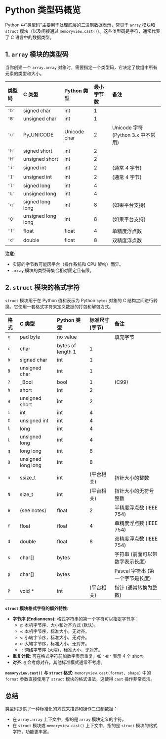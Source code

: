 # Python 类型码概览

Python 中"类型码"主要用于处理底层的二进制数据表示，常见于 `array` 模块和 `struct` 模块（以及间接通过 `memoryview.cast()`）。这些类型码是字符，通常代表了 C 语言中的数据类型。

## 1. `array` 模块的类型码

当你创建一个 `array.array` 对象时，需要指定一个类型码，它决定了数组中所有元素的类型和大小。

| 类型码 | C 类型             | Python 类型 | 最小字节数 | 备注                                   |
| :----- | :----------------- | :---------- | :--------- | :------------------------------------- |
| `'b'`  | signed char        | int         | 1          |                                        |
| `'B'`  | unsigned char      | int         | 1          |                                        |
| `'u'`  | Py_UNICODE         | Unicode char| 2          | Unicode 字符 (Python 3.x 中不常用)     |
| `'h'`  | signed short       | int         | 2          |                                        |
| `'H'`  | unsigned short     | int         | 2          |                                        |
| `'i'`  | signed int         | int         | 2          | (通常 4 字节)                          |
| `'I'`  | unsigned int       | int         | 2          | (通常 4 字节)                          |
| `'l'`  | signed long        | int         | 4          |                                        |
| `'L'`  | unsigned long      | int         | 4          |                                        |
| `'q'`  | signed long long   | int         | 8          | (如果平台支持)                         |
| `'Q'`  | unsigned long long | int         | 8          | (如果平台支持)                         |
| `'f'`  | float              | float       | 4          | 单精度浮点数                           |
| `'d'`  | double             | float       | 8          | 双精度浮点数                           |

**注意**:
*   实际的字节数可能因平台（操作系统和 CPU 架构）而异。
*   `array` 模块的类型码集合相对固定且有限。

## 2. `struct` 模块的格式字符

`struct` 模块用于在 Python 值和表示为 Python `bytes` 对象的 C 结构之间进行转换。它使用一套格式字符来定义数据的打包和解包方式。

| 格式 | C 类型             | Python 类型     | 标准尺寸 (字节) | 备注                                     |
| :--- | :----------------- | :-------------- | :-------------- | :--------------------------------------- |
| `x`  | pad byte           | no value        |                 | 填充字节                                 |
| `c`  | char               | bytes of length 1 | 1               |                                          |
| `b`  | signed char        | int             | 1               |                                          |
| `B`  | unsigned char      | int             | 1               |                                          |
| `?`  | _Bool              | bool            | 1               | (C99)                                    |
| `h`  | short              | int             | 2               |                                          |
| `H`  | unsigned short     | int             | 2               |                                          |
| `i`  | int                | int             | 4               |                                          |
| `I`  | unsigned int       | int             | 4               |                                          |
| `l`  | long               | int             | 4               |                                          |
| `L`  | unsigned long      | int             | 4               |                                          |
| `q`  | long long          | int             | 8               |                                          |
| `Q`  | unsigned long long | int             | 8               |                                          |
| `n`  | ssize_t            | int             | (平台相关)    | 指针大小的整数                           |
| `N`  | size_t             | int             | (平台相关)    | 指针大小的无符号整数                     |
| `e`  | (see notes)        | float           | 2               | 半精度浮点数 (IEEE 754)                  |
| `f`  | float              | float           | 4               | 单精度浮点数 (IEEE 754)                  |
| `d`  | double             | float           | 8               | 双精度浮点数 (IEEE 754)                  |
| `s`  | char[]             | bytes           |                 | 字符串 (前面可以带数字表示长度)        |
| `p`  | char[]             | bytes           |                 | Pascal 字符串 (第一个字节是长度)         |
| `P`  | void \*            | int             | (平台相关)    | 指针 (通常转换为整数)                    |

**`struct` 模块格式字符的额外特性:**

*   **字节序 (Endianness):** 格式字符串的第一个字符可以指定字节序：
    *   `@`: 本机字节序、大小和对齐方式 (默认)。
    *   `=`: 本机字节序，标准大小，无对齐。
    *   `<`: 小端字节序，标准大小，无对齐。
    *   `>`: 大端字节序，标准大小，无对齐。
    *   `!`: 网络字节序 (大端)，标准大小，无对齐。
*   **重复计数**: 可在格式字符前加数字表示重复，如 `'4h'` 表示 4 个 short。
*   **对齐**: `@` 会考虑对齐，其他标准模式通常不考虑。

**`memoryview.cast()` 与 `struct` 格式:**
`memoryview.cast(format, shape)` 中的 `format` 参数直接使用了 `struct` 模块的格式语法，这使得 `cast` 操作非常灵活。

## 总结

类型码提供了一种标准化的方式来描述和操作二进制数据：
*   在 `array.array` 上下文中，指的是 `array` 模块定义的字符。
*   在 `struct` 模块或 `memoryview.cast()` 上下文中，指的是 `struct` 模块的格式字符，功能更丰富。 